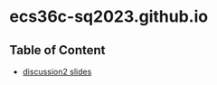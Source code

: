 # ecs36c-sq2023.github.io

## Table of Content

* [discussion2 slides](ecs36c-sq2023.github.io/discussion2.html)
